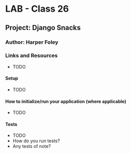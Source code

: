 # LAB - Class 26

## Project: Django Snacks

### Author: Harper Foley

### Links and Resources

* TODO

#### Setup

* TODO

#### How to initialize/run your application (where applicable)

* TODO

#### Tests

* TODO
* How do you run tests?
* Any tests of note?
